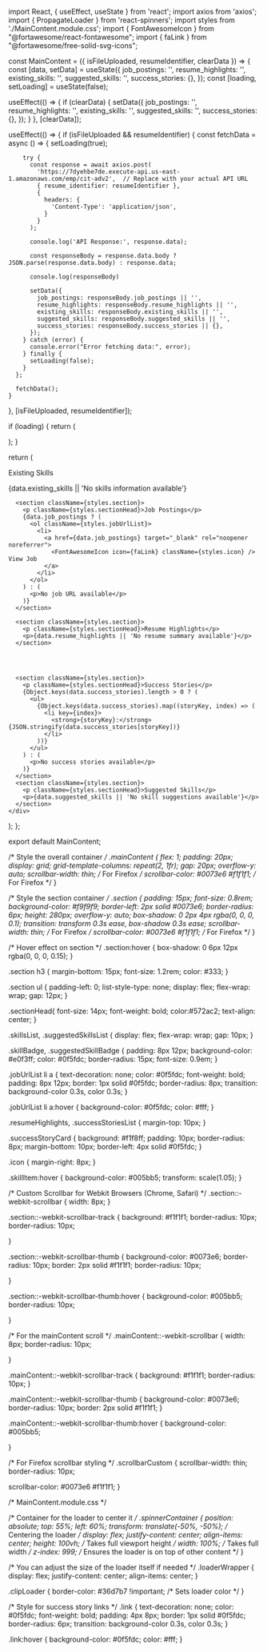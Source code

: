 import React, { useEffect, useState } from 'react';
import axios from 'axios';
import { PropagateLoader } from 'react-spinners';
import styles from './MainContent.module.css';
import { FontAwesomeIcon } from "@fortawesome/react-fontawesome";
import { faLink } from "@fortawesome/free-solid-svg-icons";

const MainContent = ({ isFileUploaded, resumeIdentifier, clearData }) => {
  const [data, setData] = useState({
    job_postings: '',
    resume_highlights: '',
    existing_skills: '',
    suggested_skills: '',
    success_stories: {},
  });
  const [loading, setLoading] = useState(false);

  useEffect(() => {
    if (clearData) {
      setData({
        job_postings: '',
        resume_highlights: '',
        existing_skills: '',
        suggested_skills: '',
        success_stories: {},
      });
    }
  }, [clearData]);

  useEffect(() => {
    if (isFileUploaded && resumeIdentifier) {
      const fetchData = async () => {
        setLoading(true);

        try {
          const response = await axios.post(
            'https://7dyehbe7de.execute-api.us-east-1.amazonaws.com/emp/cit-adv2',  // Replace with your actual API URL
            { resume_identifier: resumeIdentifier },
            {
              headers: {
                'Content-Type': 'application/json',
              }
            }
          );

          console.log('API Response:', response.data);

          const responseBody = response.data.body ? JSON.parse(response.data.body) : response.data;
          
          console.log(responseBody)

          setData({
            job_postings: responseBody.job_postings || '',
            resume_highlights: responseBody.resume_highlights || '',
            existing_skills: responseBody.existing_skills || '',
            suggested_skills: responseBody.suggested_skills || '',
            success_stories: responseBody.success_stories || {},
          });
        } catch (error) {
          console.error("Error fetching data:", error);
        } finally {
          setLoading(false);
        }
      };

      fetchData();
    }
  }, [isFileUploaded, resumeIdentifier]);

  if (loading) {
    return (
      <div className={styles.spinnerContainer}>
        <PropagateLoader color="rgb(15, 95, 220)" loading={loading} size={25} />
      </div>
    );
  }

  return (
    <div className={styles.mainContent}>
      <section className={styles.section}>
        <p className={styles.sectionHead}>Existing Skills</p>
        <p>{data.existing_skills || 'No skills information available'}</p>
      </section>
      
      <section className={styles.section}>
        <p className={styles.sectionHead}>Job Postings</p>
        {data.job_postings ? (
          <ol className={styles.jobUrlList}>
            <li>
              <a href={data.job_postings} target="_blank" rel="noopener noreferrer">
                <FontAwesomeIcon icon={faLink} className={styles.icon} /> View Job
              </a>
            </li>
          </ol>
        ) : (
          <p>No job URL available</p>
        )}
      </section>

      <section className={styles.section}>
        <p className={styles.sectionHead}>Resume Highlights</p>
        <p>{data.resume_highlights || 'No resume summary available'}</p>
      </section>

      


      <section className={styles.section}>
        <p className={styles.sectionHead}>Success Stories</p>
        {Object.keys(data.success_stories).length > 0 ? (
          <ul>
            {Object.keys(data.success_stories).map((storyKey, index) => (
              <li key={index}>
                <strong>{storyKey}:</strong> {JSON.stringify(data.success_stories[storyKey])}
              </li>
            ))}
          </ul>
        ) : (
          <p>No success stories available</p>
        )}
      </section>
      <section className={styles.section}>
        <p className={styles.sectionHead}>Suggested Skills</p>
        <p>{data.suggested_skills || 'No skill suggestions available'}</p>
      </section>
    </div>
  );
};

export default MainContent;




/* Style the overall container */
.mainContent {
  flex: 1;
  padding: 20px;
  display: grid;
  grid-template-columns: repeat(2, 1fr);
  gap: 20px;
  overflow-y: auto;
  scrollbar-width: thin; /* For Firefox */
  scrollbar-color: #0073e6 #f1f1f1; /* For Firefox */
}

/* Style the section container */
.section {
  padding: 15px;
  font-size: 0.8rem;
  background-color: #f9f9f9;
  border-left: 2px solid #0073e6;
  border-radius: 6px;
  height: 280px;
  overflow-y: auto;
  box-shadow: 0 2px 4px rgba(0, 0, 0, 0.1);
  transition: transform 0.3s ease, box-shadow 0.3s ease;
  scrollbar-width: thin; /* For Firefox */
  scrollbar-color: #0073e6 #f1f1f1; /* For Firefox */
}

/* Hover effect on section */
.section:hover {
  box-shadow: 0 6px 12px rgba(0, 0, 0, 0.15);
}

.section h3 {
  margin-bottom: 15px;
  font-size: 1.2rem;
  color: #333;
}

.section ul {
  padding-left: 0;
  list-style-type: none;
  display: flex;
  flex-wrap: wrap;
  gap: 12px;
}

.sectionHead{
  font-size: 14px;
  font-weight: bold;
  color:#572ac2;
  text-align: center;
}

.skillsList, .suggestedSkillsList {
  display: flex;
  flex-wrap: wrap;
  gap: 10px;
}

.skillBadge, .suggestedSkillBadge {
  padding: 8px 12px;
  background-color: #e0f3ff;
  color: #0f5fdc;
  border-radius: 15px;
  font-size: 0.9em;
}

.jobUrlList li a {
  text-decoration: none;
  color: #0f5fdc;
  font-weight: bold;
  padding: 8px 12px;
  border: 1px solid #0f5fdc;
  border-radius: 8px;
  transition: background-color 0.3s, color 0.3s;
}

.jobUrlList li a:hover {
  background-color: #0f5fdc;
  color: #fff;
}

.resumeHighlights, .successStoriesList {
  margin-top: 10px;
}

.successStoryCard {
  background: #f1f8ff;
  padding: 10px;
  border-radius: 8px;
  margin-bottom: 10px;
  border-left: 4px solid #0f5fdc;
}

.icon {
  margin-right: 8px;
}

.skillItem:hover {
  background-color: #005bb5;
  transform: scale(1.05);
}

/* Custom Scrollbar for Webkit Browsers (Chrome, Safari) */
.section::-webkit-scrollbar {
  width: 8px;
}

.section::-webkit-scrollbar-track {
  background: #f1f1f1;
  border-radius: 10px;
    border-radius: 10px;

}

.section::-webkit-scrollbar-thumb {
  background-color: #0073e6;
  border-radius: 10px;
  border: 2px solid #f1f1f1;
    border-radius: 10px;

}

.section::-webkit-scrollbar-thumb:hover {
  background-color: #005bb5;
    border-radius: 10px;

}

/* For the mainContent scroll */
.mainContent::-webkit-scrollbar {
  width: 8px;
    border-radius: 10px;

}

.mainContent::-webkit-scrollbar-track {
  background: #f1f1f1;
  border-radius: 10px;
}

.mainContent::-webkit-scrollbar-thumb {
  background-color: #0073e6;
  border-radius: 10px;
  border: 2px solid #f1f1f1;
}

.mainContent::-webkit-scrollbar-thumb:hover {
  background-color: #005bb5;
  
}

/* For Firefox scrollbar styling */
.scrollbarCustom {
  scrollbar-width: thin;
    border-radius: 10px;

  scrollbar-color: #0073e6 #f1f1f1;
}



/* MainContent.module.css */

/* Container for the loader to center it */
.spinnerContainer {
  position: absolute;
  top: 55%;
  left: 60%;
  transform: translate(-50%, -50%); /* Centering the loader */
  display: flex;
  justify-content: center;
  align-items: center;
  height: 100vh; /* Takes full viewport height */
  width: 100%;   /* Takes full width */
  z-index: 999; /* Ensures the loader is on top of other content */
}

/* You can adjust the size of the loader itself if needed */
.loaderWrapper {
  display: flex;
  justify-content: center;
  align-items: center;
}

.clipLoader {
  border-color: #36d7b7 !important;  /* Sets loader color */
}


/* Style for success story links */
.link {
  text-decoration: none;
  color: #0f5fdc;
  font-weight: bold;
  padding: 4px 8px;
  border: 1px solid #0f5fdc;
  border-radius: 6px;
  transition: background-color 0.3s, color 0.3s;
}

.link:hover {
  background-color: #0f5fdc;
  color: #fff;
}
